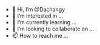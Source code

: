 - 👋 Hi, I’m @Dachangy
- 👀 I’m interested in ...
- 🌱 I’m currently learning ...
- 💞️ I’m looking to collaborate on ...
- 📫 How to reach me ...

<!---
Dachangy/Dachangy is a ✨ special ✨ repository because its `README.md` (this file) appears on your GitHub profile.
You can click the Preview link to take a look at your changes.
--->
